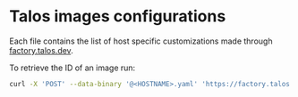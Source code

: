 # Talos images configurations

Each file contains the list of host specific customizations made through
[factory.talos.dev](https://factory.talos.dev).

To retrieve the ID of an image run:

```sh
curl -X 'POST' --data-binary '@<HOSTNAME>.yaml' 'https://factory.talos.dev/schematics'
```
